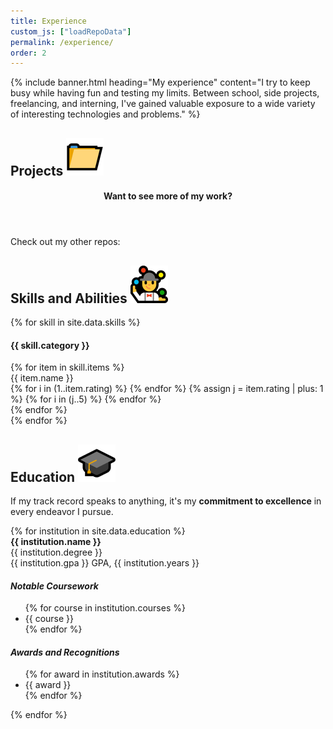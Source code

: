 ```yaml
---
title: Experience
custom_js: ["loadRepoData"]
permalink: /experience/
order: 2
---
```


{% include banner.html heading="My experience" content="I try to keep busy while having fun and testing my limits. Between school, side projects, freelancing, and interning, I've gained valuable exposure to a wide variety of interesting technologies and problems." %}

<article id="projects" class="container">
    <h2 class="heading">
        <span>Projects</span>
        <img src="/assets/img/folder.png" alt="📁">
    </h2>
    <div id="card-grid">
        <!-- Projects get populated here dynamically (see index.js) -->
        <div id="project-placeholder" class="project">
            <header>
                <h4>Want to see more of my work?</h4>
            </header>
            <div>
                <p>Check out my other repos:</p>
                <a class="github-icon" href="https://github.com/AleksandrHovhannisyan?tab=repositories" target="_blank"><i class="fab fa-github"></i></a>
            </div>
        </div>
    </div>
</article>

<article id="skills" class="container">
    <h2 class="heading">
        <span>Skills and Abilities</span>
        <img src="/assets/img/juggler.png" alt="🤹">
    </h2>
    <div id="skill-grid">
        {% for skill in site.data.skills %}
        <div class="skill-category">
            <h4>{{ skill.category }}</h4>
            {% for item in skill.items %}
            <div class="skill-item">
                <span class="skill-name">{{ item.name }}</span>
                <div class="skill-rating">
                    {% for i in (1..item.rating) %}
                    <i class="fas fa-star filled"></i>
                    {% endfor %}
                    {% assign j = item.rating | plus: 1 %}
                    {% for i in (j..5) %}
                    <i class="fas fa-star empty"></i>
                    {% endfor %}
                </div>
            </div>
            {% endfor %}
        </div>
        {% endfor %}
    </div>
</article>

<article id="education" class="container">
    <h2 class="heading">
        <span>Education</span>
        <img src="/assets/img/graduation-cap.png" alt="🎓">
    </h2>
    <p>
        If my track record speaks to anything, it's my <strong>commitment to excellence</strong>
        in every endeavor I pursue.
    </p>
    {% for institution in site.data.education %}
    <div class="institution collapsible">
        <div class="collapsible-header">
            <i class="fas fa-angle-down"></i>
            <span>
                <strong>{{ institution.name }}<br></strong>
                {{ institution.degree }}<br>
                {{ institution.gpa }} GPA, {{ institution.years }}
            </span>
        </div>
        <div class="collapsible-content">
            <div class="courses">
                <h4><em>Notable Coursework</em></h4>
                <ul>
                    {% for course in institution.courses %}
                    <li>{{ course }}</li>
                    {% endfor %}
                </ul>
            </div>
            <div class="awards">
                <h4><em>Awards and Recognitions</em></h4>
                <ul>
                    {% for award in institution.awards %}
                    <li>{{ award }}</li>
                    {% endfor %}
                </ul>
            </div>
        </div>
    </div>
    {% endfor %}
</article>